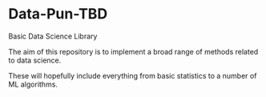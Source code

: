 # Data-Pun-TBD
Basic Data Science Library

The aim of this repository is to implement a broad range of methods related to data science. 

These will hopefully include everything from basic statistics to a number of ML algorithms.
